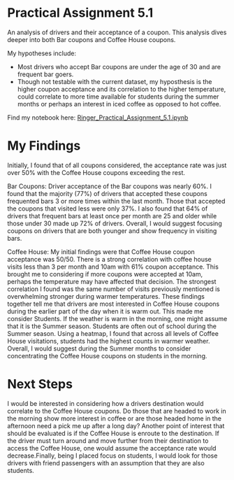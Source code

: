 # Practical Assignment 5.1
An analysis of drivers and their acceptance of a coupon. This analysis dives deeper into both Bar coupons and Coffee House coupons.

My hypotheses include:
- Most drivers who accept Bar coupons are under the age of 30 and are frequent bar goers.
- Though not testable with the current dataset, my hyposthesis is the higher coupon acceptance and its correlation to the higher temperature, could correlate to more time available for students during the summer months or perhaps an interest in iced coffee as opposed to hot coffee.

Find my notebook here: [Ringer_Practical_Assignment_5.1.ipynb](https://github.com/danielringer/Practical_Assignment_5.1/blob/7a9ef2cd10bf54c972298944fc1d1c3547e78cf3/Ringer_Practical_Assignment_5.1.ipynb)

# My Findings
Initially, I found that of all coupons considered, the acceptance rate was just over 50% with the Coffee House coupons exceeding the rest.

Bar Coupons:
Driver acceptance of the Bar coupons was nearly 60%. I found that the majority (77%) of drivers that accepted these coupons frequented bars 3 or more times within the last month. Those that accepted the coupons that visited less were only 37%. I also found that 64% of drivers that frequent bars at least once per month are 25 and older while those under 30 made up 72% of drivers. Overall, I would suggest focusing coupons on drivers that are both younger and show frequency in visiting bars.

Coffee House:
My initial findings were that Coffee House coupon acceptance was 50/50. There is a strong correlation with coffee house visits less than 3 per month and 10am with 61% coupon acceptance. This brought me to considering if more coupons were accepted at 10am, perhaps the temperature may have affected that decision. The strongest correlation I found was the same number of visits previously mentioned is overwhelming stronger during warmer temperatures. These findings together tell me that drivers are most interested in Coffee House coupons during the earlier part of the day when it is warm out. This made me consider Students. If the weather is warm in the morning, one might assume that it is the Summer season. Students are often out of school during the Summer season. Using a heatmap, I found that across all levels of Coffee House visitations, students had the highest counts in warmer weather. Overall, I would suggest during the Summer months to consider concentrating the Coffee House coupons on students in the morning. 

# Next Steps
I would be interested in considering how a drivers destination would correlate to the Coffee House coupons. Do those that are headed to work in the morning show more interest in coffee or are those headed home in the afternoon need a pick me up after a long day? Another point of interest that should be evaluated is if the Coffee House is enroute to the destination. If the driver must turn around and move further from their destination to access the Coffee House, one would assume the acceptance rate would decrease.Finally, being I placed focus on students, I would look for those drivers with friend passengers with an assumption that they are also students. 
